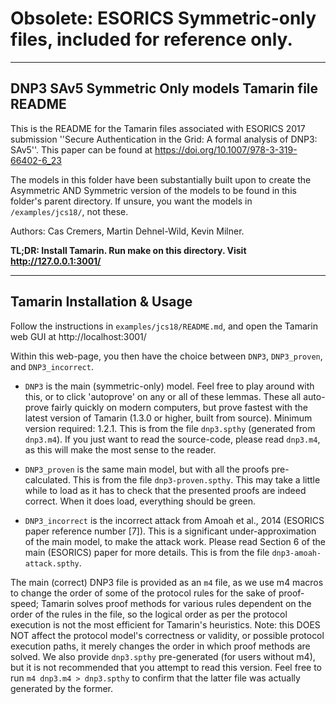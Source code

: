 Obsolete: ESORICS Symmetric-only files, included for reference only.
===

*******************************************************************************

DNP3 SAv5 Symmetric Only models Tamarin file README
---

This is the README for the Tamarin files associated with ESORICS 2017 submission
''Secure Authentication in the Grid: A formal analysis of DNP3: SAv5''.
This paper can be found at https://doi.org/10.1007/978-3-319-66402-6_23

The models in this folder have been substantially built upon to create the
Asymmetric AND Symmetric version of the models to be found in this folder's
parent directory. If unsure, you want the models in `/examples/jcs18/`, not these.


Authors: Cas Cremers, Martin Dehnel-Wild, Kevin Milner.

**TL;DR: Install Tamarin. Run make on this directory. Visit http://127.0.0.1:3001/**

*******************************************************************************

Tamarin Installation & Usage
----------------------------

Follow the instructions in `examples/jcs18/README.md`, and open the Tamarin web GUI at http://localhost:3001/

Within this web-page, you then have the choice between `DNP3`, `DNP3_proven`, and
`DNP3_incorrect`.

- `DNP3` is the main (symmetric-only) model. Feel free to play around with this, or to click
  'autoprove' on any or all of these lemmas. These all auto-prove fairly quickly on modern computers, but prove fastest with the latest version of Tamarin (1.3.0 or higher, built from source). Minimum version required: 1.2.1.
  This is from the file `dnp3.spthy` (generated from `dnp3.m4`).
  If you just want to read the source-code, please read `dnp3.m4`, as this will make the most sense to the reader.

- `DNP3_proven` is the same main model, but with all the proofs pre-calculated.
  This is from the file `dnp3-proven.spthy`.
  This may take a little while to load as it has to check that the presented proofs are indeed correct. When it does load, everything should be green.

- `DNP3_incorrect` is the incorrect attack from Amoah et al., 2014 (ESORICS paper reference number [7]). This is a significant under-approximation of the main model, to make the attack work.
  Please read Section 6 of the main (ESORICS) paper for more details.
  This is from the file `dnp3-amoah-attack.spthy`.

The main (correct) DNP3 file is provided as an `m4` file, as we use m4 macros
to change the order of some of the protocol rules for the sake of proof-speed;
Tamarin solves proof methods for various rules dependent on the order of the rules in
the file, so the logical order as per the protocol execution is not the most
efficient for Tamarin's heuristics. Note: this DOES NOT affect the protocol
model's correctness or validity, or possible protocol execution paths, it merely
changes the order in which proof methods are solved.
We also provide `dnp3.spthy` pre-generated (for users without m4), but it is not
recommended that you attempt to read this version. 
Feel free to run `m4 dnp3.m4 > dnp3.spthy` to confirm that the latter file was
actually generated by the former.
